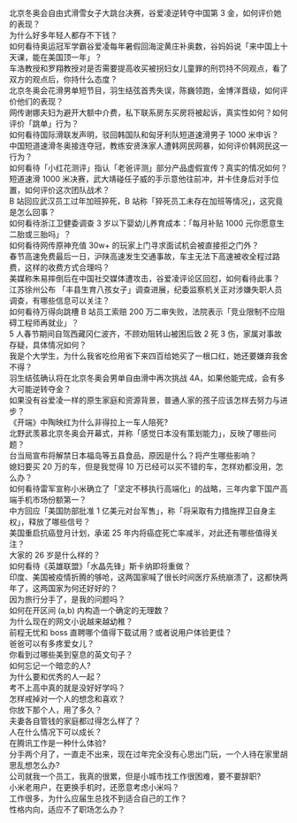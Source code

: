 北京冬奥会自由式滑雪女子大跳台决赛，谷爱凌逆转夺中国第 3 金，如何评价她的表现？  
为什么好多年轻人都存不下钱？  
如何看待奥运冠军学霸谷爱凌每年暑假回海淀黄庄补奥数，谷妈妈说「来中国上十天课，能在美国顶一年」？  
车浩教授和罗翔教授对是否需要提高收买被拐妇女儿童罪的刑罚持不同观点，看了双方的观点后，你持什么态度？  
北京冬奥会花滑男单短节目，羽生结弦首秀失误，陈巍领跑，金博洋晋级，如何评价他们的表现？  
网传谢娜夫妇为避开大额中介费，私下联系房东买房将被起诉，真实性如何？如何评价「跳单」行为？  
如何看待国际滑联发声明，驳回韩国队和匈牙利队短道速滑男子 1000 米申诉？  
中国短道速滑冬奥接连夺冠，教练安贤洙家人遭韩网民网暴，如何评价韩网民这一行为？  
如何看待「小红花测评」指认「老爸评测」部分产品虚假宣传？真实的情况如何？  
短道速滑 1000 米决赛，武大靖碰任子威的手示意他往前冲，并卡住身后对手位置，如何评价这次团队战术？  
B 站回应武汉员工过年加班猝死，B 站称「猝死员工未存在加班等情况」，这究竟是怎么回事？  
如何看待浙江卫健委调查 3 岁以下婴幼儿养育成本：「每月补贴 1000 元你愿意生二胎或三胎吗」？  
如何看待网传原神充值 30w+ 的玩家上门寻求面试机会被直接拒之门外？  
春节高速免费最后一日，沪陕高速发生交通事故，车主无法下高速被收全程过路费，这样的收费方式合理吗？  
美媒称朱易摔倒后在中国社交媒体遭攻击，谷爱凌评论区回怼，如何看待此事？  
江苏徐州公布 「丰县生育八孩女子」调查进展，纪委监察机关正对涉嫌失职人员调查，有哪些信息可以关注？  
如何看待万得向跳槽 B 站员工索赔 200 万二审失败，法院表示「竞业限制不应阻碍工程师再就业」？  
5 人春节期间自驾西藏冈仁波齐，不顾劝阻转山被困后致 2 死 3 伤，家属对事故存疑，具体情况如何？  
我是个大学生，为什么我省吃俭用省下来四百给她买了一根口红，她还要嫌弃我舍不得？  
羽生结弦确认将在北京冬奥会男单自由滑中再次挑战 4A，如果他能完成，会有多大可能逆转夺金？  
如果没有谷爱凌一样的原生家庭和资源背景，普通人家的孩子应该怎样去努力与进步？  
《开端》中陶映红为什么非得拉上一车人陪死?  
北野武羡慕北京冬奥会开幕式，并称「感觉日本没有策划能力」，反映了哪些问题？  
台当局宣布将解禁日本福岛等五县食品，原因是什么？将产生哪些影响？  
媳妇要买 20 万的车，但是我觉得 10 万已经可以买不错的车，怎样劝都没用，怎么办？  
如何看待雷军宣称小米确立了「坚定不移执行高端化」的战略，三年内拿下国产高端手机市场份额第一？  
中方回应「美国防部批准 1 亿美元对台军售」，称「将采取有力措施捍卫自身主权」，释放了哪些信号？  
美国重启抗癌登月计划，承诺 25 年内将癌症死亡率减半，对此还有哪些值得关注？  
大家的 26 岁是什么样的？  
如何看待《英雄联盟》「水晶先锋」斯卡纳即将重做？  
印度、美国被疫情折腾的够呛，这两国家喊了很长时间医疗系统崩溃了，这都快两年了，这两国家为何还好好的？  
因为旅行分手了，是我的问题吗？  
如何在开区间 (a,b) 内构造一个确定的无理数？  
为什么现在的网文小说越来越幼稚？  
前程无忧和 boss 直聘哪个值得下载试用？或者说用户体验更佳？  
爸爸可以有多疼爱女儿？  
你看到过哪些美到窒息的英文句子？  
如何忘记一个暗恋的人?  
为什么要和优秀的人一起？  
考不上高中真的就是没好好学吗？  
怎样戒掉对一个人的想念和喜欢？  
你放下那个人，用了多久？  
夫妻各自管钱的家庭都过得怎么样了？  
人在什么情况下可以成长？  
在腾讯工作是一种什么体验?  
分手两个月了，一直走不出来，现在过年完全没有心思出门玩，一个人待在家里胡思乱想怎么办?  
公司就我一个员工，我真的很累，但是小城市找工作很困难，要不要辞职?  
小米老用户，在更换手机时，还愿意考虑小米吗？  
工作很多，为什么应届生总找不到适合自己的工作？  
性格内向，适应不了职场怎么办？  
